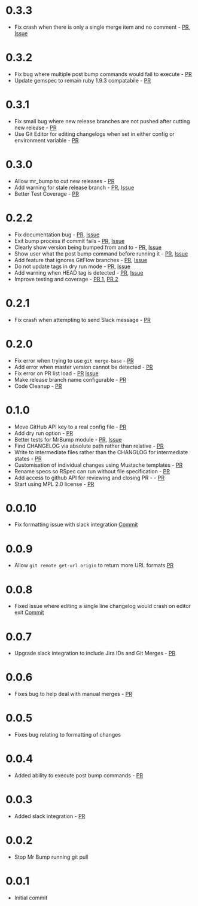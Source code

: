 # 0.3.3
* Fix crash when there is only a single merge item and no comment - [PR](https://github.com/xulaus/mr_bump/pull/62), [Issue](https://github.com/xulaus/mr_bump/issues/60)

# 0.3.2
* Fix bug where multiple post bump commands would fail to execute - [PR](https://github.com/xulaus/mr_bump/pull/58)
* Update gemspec to remain ruby 1.9.3 compatabile - [PR](https://github.com/xulaus/mr_bump/pull/57)

# 0.3.1
* Fix small bug where new release branches are not pushed after cutting new release - [PR](https://github.com/xulaus/mr_bump/pull/54)
* Use Git Editor for editing changelogs when set in either config or environment variable - [PR](https://github.com/xulaus/mr_bump/pull/55)

# 0.3.0
* Allow mr_bump to cut new releases - [PR](https://github.com/xulaus/mr_bump/pull/51)
* Add warning for stale release branch - [PR](https://github.com/xulaus/mr_bump/pull/49), [Issue](https://github.com/xulaus/mr_bump/issues/42)
* Better Test Coverage - [PR](https://github.com/xulaus/mr_bump/pull/50)

# 0.2.2
* Fix documentation bug - [PR](https://github.com/xulaus/mr_bump/pull/47), [Issue](https://github.com/xulaus/mr_bump/issues/36)
* Exit bump process if commit fails - [PR](https://github.com/xulaus/mr_bump/pull/46), [Issue](https://github.com/xulaus/mr_bump/issues/18)
* Clearly show version being bumped from and to - [PR](https://github.com/xulaus/mr_bump/pull/46), [Issue](https://github.com/xulaus/mr_bump/issues/32)
* Show user what the post bump command before running it - [PR](https://github.com/xulaus/mr_bump/pull/46), [Issue](https://github.com/xulaus/mr_bump/issues/33)
* Add feature that ignores GitFlow branches - [PR](https://github.com/xulaus/mr_bump/pull/44), [Issue](https://github.com/xulaus/mr_bump/issues/43)
* Do not update tags in dry run mode - [PR](https://github.com/xulaus/mr_bump/pull/35), [Issue](https://github.com/xulaus/mr_bump/issues/34)
* Add warning when HEAD tag is detected - [PR](https://github.com/xulaus/mr_bump/pull/45), [Issue](https://github.com/xulaus/mr_bump/issues/41)
* Improve testing and coverage - [PR 1](https://github.com/xulaus/mr_bump/pull/40), [PR 2](https://github.com/xulaus/mr_bump/pull/39)

# 0.2.1
* Fix crash when attempting to send Slack message - [PR](https://github.com/xulaus/mr_bump/pull/#37)

# 0.2.0
* Fix error when trying to use `git merge-base` - [PR](https://github.com/xulaus/mr_bump/pull/28)
* Add error when master version cannot be detected - [PR](https://github.com/xulaus/mr_bump/pull/29)
* Fix error on PR list load - [PR](https://github.com/xulaus/mr_bump/pull/30) [Issue](https://github.com/xulaus/mr_bump/pull/24) 
* Make release branch name configurable - [PR](https://github.com/xulaus/mr_bump/pull/25)
* Code Cleanup - [PR](https://github.com/xulaus/mr_bump/pull/15)

# 0.1.0
* Move GitHub API key to a real config file - [PR](https://github.com/xulaus/mr_bump/pull/23)
* Add dry run option - [PR](https://github.com/xulaus/mr_bump/pull/22)
* Better tests for MrBump module - [PR](https://github.com/xulaus/mr_bump/pull/14), [Issue](https://github.com/xulaus/mr_bump/issues/8)
* Find CHANGELOG via absolute path rather than relative - [PR](https://github.com/xulaus/mr_bump/pull/16)
* Write to intermediate files rather than the CHANGLOG for intermediate states - [PR](https://github.com/xulaus/mr_bump/pull/13)
* Customisation of individual changes using Mustache templates - [PR](https://github.com/xulaus/mr_bump/pull/6)
* Rename specs so RSpec can run without file specification - [PR](https://github.com/xulaus/mr_bump/pull/11)
* Add access to github API for reviewing and closing PR - - [PR](https://github.com/xulaus/mr_bump/pull/10)
* Start using MPL 2.0 license - [PR](https://github.com/xulaus/mr_bump/pull/9)


# 0.0.10
* Fix formatting issue with slack integration [Commit](https://github.com/xulaus/mr_bump/commit/f33452d5fded9810166e5e41bfc87f1fc228218c)

# 0.0.9
* Allow `git remote get-url origin` to return more URL formats [PR](https://github.com/xulaus/mr_bump/pull/7)

# 0.0.8
* Fixed issue where editing a single line changelog would crash on editor exit [Commit](https://github.com/xulaus/mr_bump/commit/cb3fb068c1906ef52771b5859e5c51363c3976a2)

# 0.0.7
* Upgrade slack integration to include Jira IDs and Git Merges - [PR](https://github.com/xulaus/mr_bump/pull/5)

# 0.0.6
* Fixes bug to help deal with manual merges - [PR](https://github.com/xulaus/mr_bump/pull/3)

# 0.0.5
* Fixes bug relating to formatting of changes

# 0.0.4
* Added ability to execute post bump commands - [PR](https://github.com/xulaus/mr_bump/pull/2)

# 0.0.3
* Added slack integration - [PR](https://github.com/xulaus/mr_bump/pull/1)

# 0.0.2
* Stop Mr Bump running git pull

# 0.0.1
* Initial commit
